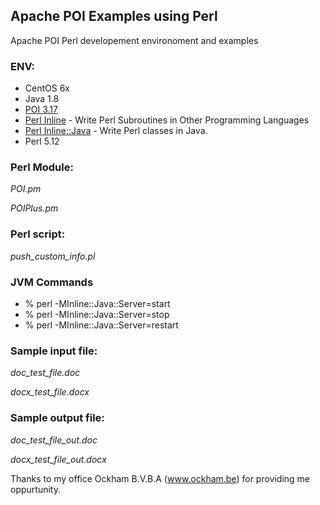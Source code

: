 ## Apache POI Examples using Perl
Apache POI Perl developement environoment and examples

### ENV:
* CentOS 6x
* Java 1.8
* [POI 3.17](https://poi.apache.org/)
* [Perl Inline](https://metacpan.org/pod/Inline) - Write Perl Subroutines in Other Programming Languages  
* [Perl Inline::Java](https://metacpan.org/pod/Inline::Java) - Write Perl classes in Java.  
* Perl 5.12

### Perl Module:
*POI.pm*

*POIPlus.pm*

### Perl script:
*push_custom_info.pl*

### JVM Commands
* % perl -MInline::Java::Server=start   
* % perl -MInline::Java::Server=stop   
* % perl -MInline::Java::Server=restart
### Sample input file:
*doc_test_file.doc*

*docx_test_file.docx*

### Sample output file:
*doc_test_file_out.doc*

*docx_test_file_out.docx*


Thanks to my office Ockham B.V.B.A (www.ockham.be) for providing me oppurtunity.



